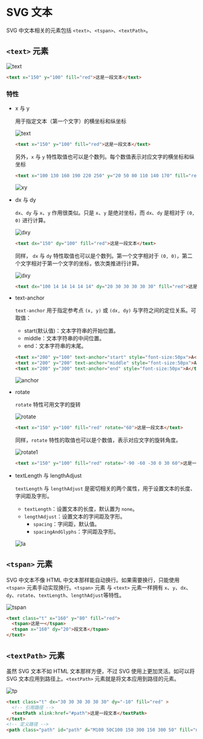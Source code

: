# SVG 文本

SVG 中文本相关的元素包括 `<text>`、`<tspan>`、`<textPath>`。

## `<text>` 元素

![text](./imgs/text.svg)

```html
<text x="150" y="100" fill="red">这是一段文本</text>
```
### 特性

- x 与 y

  用于指定文本（第一个文字）的横坐标和纵坐标

  ![text](./imgs/xy0.svg)

  ```html
  <text x="150" y="100" fill="red">这是一段文本</text>
  ```
  另外，`x` 与 `y` 特性取值也可以是个数列。每个数值表示对应文字的横坐标和纵坐标

  ```html
  <text x="100 130 160 190 220 250" y="20 50 80 110 140 170" fill="red">这是一段文本</text>
  ```

  ![xy](./imgs/xy1.svg)

- dx 与 dy

  `dx`、`dy` 与 `x`、`y` 作用很类似。只是 `x`、`y` 是绝对坐标，而 `dx`、`dy` 是相对于 `(0, 0)` 进行计算。

  ![dxy](./imgs/dxy0.svg)

  ```html
  <text dx="150" dy="100" fill="red">这是一段文本</text>
  ```

  同样， `dx` 与 `dy` 特性取值也可以是个数列。第一个文字相对于 `(0, 0)`，第二个文字相对于第一个文字的坐标，依次类推进行计算。

  ![dxy](./imgs/dxy1.svg)

  ```html
  <text dx="100 14 14 14 14 14" dy="20 30 30 30 30 30" fill="red">这是一段文本</text>
  ```
- text-anchor
  
  `text-anchor` 用于指定参考点 `(x, y)` 或 `(dx, dy)` 与字符之间的定位关系。可取值：

  - start(默认值)：文本字符串的开始位置。
  - middle：文本字符串的中间位置。
  - end：文本字符串的末尾。

  ```html
  <text x="200" y="100" text-anchor="start" style="font-size:50px">A</text>
  <text x="200" y="200" text-anchor="middle" style="font-size:50px">A</text>
  <text x="200" y="300" text-anchor="end" style="font-size:50px">A</text>
  ```
  ![anchor](./imgs/anchor.svg)


- rotate

  `rotate` 特性可用文字的旋转

  ![rotate](./imgs/rotate0.svg)

  ```html
  <text x="150" y="100" fill="red" rotate="60">这是一段文本</text>
  ```
  同样，`rotate` 特性的取值也可以是个数值，表示对应文字的旋转角度。

  ![rotate1](./imgs/rotate1.svg)

  ```html
  <text x="150" y="100" fill="red" rotate="-90 -60 -30 0 30 60">这是一段文本</text>
  ```

- textLength 与 lengthAdjust

  `textLength` 与 `lengthAdjust` 是密切相关的两个属性，用于设置文本的长度、字间距及字形。

  - `textLength`：设置文本的长度，默认置为 `none`。
  - `lengthAdjust`：设置文本的字间距及字形。
    - `spacing`：字间距，默认值。
    - `spacingAndGlyphs`：字间距及字形。

  ![la](./imgs/la.svg)




## `<tspan>` 元素

SVG 中文本不像 HTML 中文本那样能自动换行。如果需要换行，只能使用 `<tspan>` 元素手动实现换行。`<tspan>` 元素 与 `<text>` 元素一样拥有 `x`、`y`、`dx`、`dy`、`rotate`、`textLength`、`lengthAdjust`等特性。

![tspan](./imgs/tspan.svg)

```html
<text class="t" x="160" y="80" fill="red">
  <tspan>这是一</tspan>
  <tspan x="160" dy="20">段文本</tspan>
</text>
```

## `<textPath>` 元素

虽然 SVG 文本不如 HTML 文本那样方便，不过 SVG 使用上更加灵活。如可以将 SVG 文本应用到路径上。`<textPath>` 元素就是将文本应用到路径的元素。

![tp](./imgs/tp.svg)

```html
<text class="t" dx="30 30 30 30 30 30" dy="-10" fill="red" >
  <!-- 引用路径 -->
  <textPath xlink:href="#path">这是一段文本</textPath>
</text>
<!-- 定义路径 -->
<path class="path" id="path" d="M100 50C100 150 300 150 300 50" fill="none" stroke="#f1c7c4" />
```